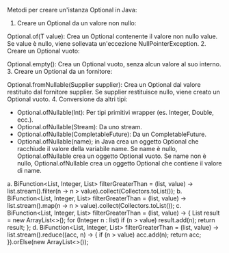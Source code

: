 
Metodi per creare un'istanza Optional in Java:
1. Creare un Optional da un valore non nullo:

Optional.of(T value): Crea un Optional contenente il valore non nullo value. Se value è nullo, viene sollevata un'eccezione NullPointerException.
2. Creare un Optional vuoto:

Optional.empty(): Crea un Optional vuoto, senza alcun valore al suo interno.
3. Creare un Optional da un fornitore:

Optional.fromNullable(Supplier<T> supplier): Crea un Optional dal valore restituito dal fornitore supplier. Se supplier restituisce nullo, viene creato un Optional vuoto.
4. Conversione da altri tipi:

- Optional.ofNullable(Int): Per tipi primitivi wrapper (es. Integer, Double, ecc.).
- Optional.ofNullable(Stream<T>): Da uno stream.
- Optional.ofNullable(CompletableFuture<T>): Da un CompletableFuture.
- Optional.ofNullable(name); in Java crea un oggetto Optional che racchiude il valore della variabile name.
  Se name è nullo, Optional.ofNullable crea un oggetto Optional vuoto.
  Se name non è nullo, Optional.ofNullable crea un oggetto Optional che contiene il valore di name.





a. BiFunction<List<Integer>, Integer, List<Integer>> filterGreaterThan = (list, value) -> list.stream().filter(n -> n > value).collect(Collectors.toList());
b. BiFunction<List<Integer>, Integer, List<Integer>> filterGreaterThan = (list, value) -> list.stream().map(n -> n > value).collect(Collectors.toList());
c. BiFunction<List<Integer>, Integer, List<Integer>> filterGreaterThan = (list, value) -> { List<Integer> result = new ArrayList<>(); for (Integer n : list) if (n > value) result.add(n); return result; };
d. BiFunction<List<Integer>, Integer, List<Integer>> filterGreaterThan = (list, value) -> list.stream().reduce((acc, n) -> { if (n > value) acc.add(n); return acc; }).orElse(new ArrayList<>());

